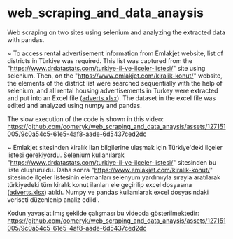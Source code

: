 # web_scraping_and_data_anaysis
Web scraping on two sites using selenium and analyzing the extracted data with pandas.

~
To access rental advertisement information from Emlakjet website, list of districts in Türkiye was required. This list was captured from the "https://www.drdatastats.com/turkiye-il-ve-ilceler-listesi/" site using selenium. Then, on the "https://www.emlakjet.com/kiralik-konut/" website, the elements of the district list were searched sequentially with the help of selenium, and all rental housing advertisements in Turkey were extracted and put into an Excel file ([adverts.xlsx](https://github.com/oomeryk/web_scraping_and_data_anaysis/files/12774424/adverts.xlsx)). The dataset in the excel file was edited and analyzed using numpy and pandas.

   The slow execution of the code is shown in this video:  https://github.com/oomeryk/web_scraping_and_data_anaysis/assets/127151005/9c0a54c5-61e5-4af8-aade-6d5437ced2dc
   

~
Emlakjet sitesinden kiralık ilan bilgilerine ulaşmak için Türkiye'deki ilçeler listesi gerekiyordu. Selenium kullanılarak "https://www.drdatastats.com/turkiye-il-ve-ilceler-listesi/" sitesinden bu liste oluşturuldu. Daha sonra "https://www.emlakjet.com/kiralik-konut/" sitesinde ilçeler listesinin elemanları selenyum yardımıyla sırayla aratılarak türkiyedeki tüm kiralık konut ilanları ele geçirilip excel dosyasına ([adverts.xlsx](https://github.com/oomeryk/web_scraping_and_data_anaysis/files/12774424/adverts.xlsx)) atıldı. Numpy ve pandas kullanılarak excel dosyasındaki veriseti düzenlenip analiz edildi.

   Kodun yavaşlatılmış şekilde çalışması bu videoda gösterilmektedir:  https://github.com/oomeryk/web_scraping_and_data_anaysis/assets/127151005/9c0a54c5-61e5-4af8-aade-6d5437ced2dc





